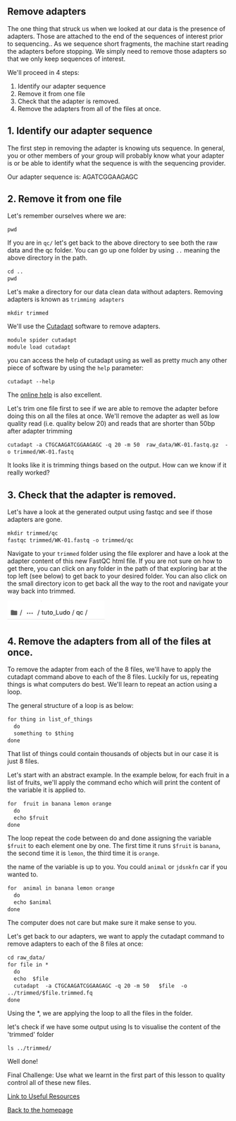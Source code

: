 ## Remove adapters

The one thing that struck us when we looked at our data is the presence of adapters. Those are attached to the end of the sequences of interest prior to sequencing.. As we sequence short fragments, the machine start reading the adapters before stopping. We simply need to remove those adapters so that we only keep sequences of interest.

We'll proceed in 4 steps:

1. Identify our adapter sequence
2. Remove it from one file
3. Check that the adapter is removed.
4. Remove the adapters from all of the files at once.

## 1. Identify our adapter sequence

The first step in removing the adapter is knowing uts sequence. In general, you or other members of your group will probably know what your adapter is or be able to identify what the sequence is with the sequencing provider. 

Our adapter sequence is: AGATCGGAAGAGC


## 2. Remove it from one file


Let's remember ourselves where we are:

```
pwd
```

If you are in `qc/` let's get back to the above directory to see both the raw data and the qc folder. You can go up one folder by using ```..``` meaning the above directory in the path.

```
cd ..
pwd
```

Let's make a directory for our data clean data without adapters. Removing adapters is known as `trimming adapters`

```
mkdir trimmed
```

We'll use the [Cutadapt](https://cutadapt.readthedocs.io/) software to remove adapters.

```
module spider cutadapt
module load cutadapt
```

you can access the help of cutadapt using as well as pretty much any other piece of software by using the ``help`` parameter:

```
cutadapt --help
```

The [online help](https://cutadapt.readthedocs.io/) is also excellent. 

Let's trim one file first to see if we are able to remove the adapter before doing this on all the files at once.  We'll remove the adapter as well as low quality read (i.e. quality below 20) and reads that are shorter than 50bp after adapter trimming

```
cutadapt -a CTGCAAGATCGGAAGAGC -q 20 -m 50  raw_data/WK-01.fastq.gz  -o trimmed/WK-01.fastq
```

It looks like it is trimming things based on the output. How can we know if it really worked?

## 3. Check that the adapter is removed.

Let's have a look at the generated output using fastqc and see if those adapters are gone.

```
mkdir trimmed/qc
fastqc trimmed/WK-01.fastq -o trimmed/qc
```

Navigate to your `trimmed` folder using the file explorer and have a look at the adapter content of this new FastQC html file. If you are not sure on how to get there, you can click on any folder in the path of that exploring bar at the top left (see below) to get back to your desired folder. You can also click on the small directory icon to get back all the way to the root and navigate your way back into trimmed.

![](img/Explorer_path.png)



## 4. Remove the adapters from all of the files at once.

To remove the adapter from each of the 8 files, we'll have to apply the cutadapt command above to each of the 8 files. Luckily for us, repeating things is what computers do best.  We'll learn to repeat an action using a loop.

The general structure of a loop is as below:

```
for thing in list_of_things
  do
  something to $thing
done
```
That list of things could contain thousands of objects but in our case it is just 8 files.


Let's start with an abstract example. In the example below, for each fruit in a list of fruits, we'll apply the command echo which will print the content of the variable it is applied to.
 
``` 
for  fruit in banana lemon orange
  do 
  echo $fruit
done
```

The loop repeat the code between do and done assigning the variable `$fruit` to each element one by one. The first time it runs `$fruit` is `banana`, the second time it is `lemon`, the third time it is `orange`.

the name of the variable is up to you. You could `animal` or `jdsnkfn` car if you wanted to. 


``` 
for  animal in banana lemon orange
  do 
  echo $animal
done
```

The computer does not care but make sure it make sense to you.

Let's get back to our adapters, we want to apply the cutadapt command to remove adapters to each of the 8 files at once:

```
cd raw_data/
for file in *
  do
  echo  $file
  cutadapt  -a CTGCAAGATCGGAAGAGC -q 20 -m 50   $file  -o ../trimmed/$file.trimmed.fq
done
```  

Using the \*, we are applying the loop to all the files in the folder.

let's check if we have some output using ls to visualise the content of the 'trimmed' folder


```
ls ../trimmed/
```

Well done!

Final Challenge: Use what we learnt in the first part of this lesson to quality control all of these new files.

[Link to Useful Resources](resources.md)

[Back to the homepage](index.md)


